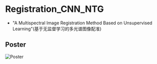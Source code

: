 # Registration_CNN_NTG

- "A Multispectral Image Registration Method Based on Unsupervised Learning"(基于无监督学习的多光谱图像配准)

## Poster
![Poster](poster-compressed-public.jpg)